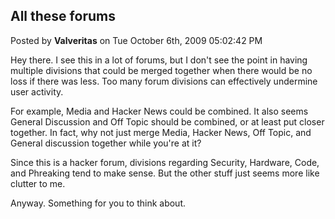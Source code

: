 ## All these forums
Posted by **Valveritas** on Tue October 6th, 2009 05:02:42 PM

Hey there.  I see this in a lot of forums, but I don't see the point in having multiple divisions that could be merged together when there would be no loss if there was less.  Too many forum divisions can effectively undermine user activity. 

For example, Media and Hacker News could be combined.  It also seems General Discussion and Off Topic should be combined, or at least put closer together.  In fact, why not just merge Media, Hacker News, Off Topic, and General discussion together 
while you're at it?

Since this is a hacker forum, divisions regarding Security, Hardware, Code, and Phreaking tend to make sense.  But the other stuff just seems more like clutter to me.  

Anyway. Something for you to think about.
